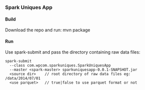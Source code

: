 ### Spark Uniques App

#### Build
Download the repo and run: mvn package

#### Run
Use spark-submit and pass the directory containing raw data files:

    spark-submit 
      --class com.wpcom.sparkuniques.SparkUniquesApp 
      --master <spark-master> sparkuniquesapp-0.0.1-SNAPSHOT.jar 
      <source dir>    // root directory of raw data files eg: /data/2014/07/01
      <use parquet>   // true|false to use parquet format or not
